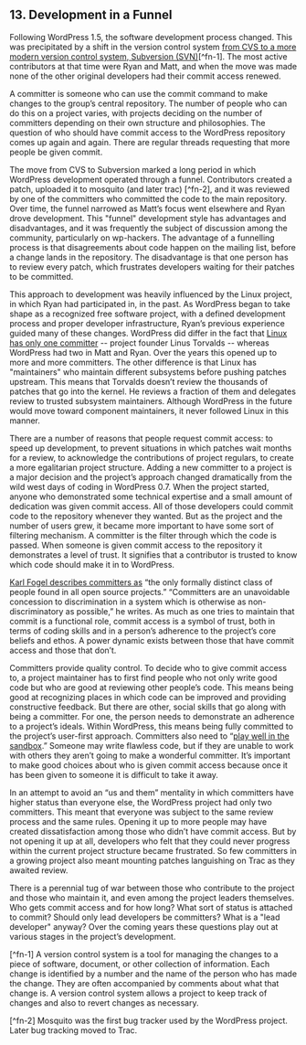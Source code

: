 ## 13. Development in a Funnel

Following WordPress 1.5, the software development process changed. This was precipitated by a shift in the version control system [from CVS to a more modern version control system, Subversion (SVN)](http://lists.wordpress.org/pipermail/hackers/2005-February/004078.html)[^fn-1]. The most active contributors at that time were Ryan and Matt, and when the move was made none of the other original developers had their commit access renewed.

A committer is someone who can use the commit command to make changes to the group’s central repository. The number of people who can do this on a project varies, with projects deciding on the number of committers depending on their own structure and philosophies. The question of who should have commit access to the WordPress repository comes up again and again. There are regular threads requesting that more people be given commit. 

The move from CVS to Subversion marked a long period in which WordPress development operated through a funnel. Contributors created a patch, uploaded it to mosquito (and later trac) [^fn-2], and it was reviewed by one of the committers who committed the code to the main repository. Over time, the funnel narrowed as Matt’s focus went elsewhere and Ryan drove development. This "funnel" development style has advantages and disadvantages, and it was frequently the subject of discussion among the community, particularly on wp-hackers. The advantage of a funnelling process is that disagreements about code happen on the mailing list, before a change lands in the repository. The disadvantage is that one person has to review every patch, which frustrates developers waiting for their patches to be committed.

This approach to development was heavily influenced by the Linux project, in which Ryan had participated in, in the past. As WordPress began to take shape as a recognized free software project, with a defined development process and proper developer infrastructure, Ryan’s previous experience guided many of these changes. WordPress did differ in the fact that [Linux has only one committer](http://www.linuxfoundation.org/content/23-how-patches-get-kernel) -- project founder Linus Torvalds -- whereas WordPress had two in Matt and Ryan. Over the years this opened up to more and more committers. The other difference is that Linux has "maintainers" who maintain different subsystems before pushing patches upstream. This means that Torvalds doesn’t review the thousands of patches that go into the kernel. He reviews a fraction of them and delegates review to trusted subsystem maintainers. Although WordPress in the future would move toward component maintainers, it never followed Linux in this manner.

There are a number of reasons that people request commit access: to speed up development, to prevent situations in which patches wait months for a review, to acknowledge the contributions of project regulars, to create a more egalitarian project structure. Adding a new committer to a project is a major decision and the project’s approach changed dramatically from the wild west days of coding in WordPress 0.7. When the project started, anyone who demonstrated some technical expertise and a small amount of dedication was given commit access. All of those developers could commit code to the repository whenever they wanted. But as the project and the number of users grew, it became more important to have some sort of filtering mechanism. A committer is the filter through which the code is passed. When someone is given commit access to the repository it demonstrates a level of trust. It signifies that a contributor is trusted to know which code should make it in to WordPress.

[Karl Fogel describes committers as](http://producingoss.com/en/producingoss.html#committers) “the only formally distinct class of people found in all open source projects.” “Committers are an unavoidable concession to discrimination in a system which is otherwise as non-discriminatory as possible,” he writes. As much as one tries to maintain that commit is a functional role, commit access is a symbol of trust, both in terms of coding skills and in a person’s adherence to the project’s core beliefs and ethos. A power dynamic exists between those that have commit access and those that don’t.

Committers provide quality control. To decide who to give commit access to, a project maintainer has to first find people who not only write good code but who are good at reviewing other people’s code. This means being good at recognizing places in which code can be improved and providing constructive feedback. But there are other, social skills that go along with being a committer. For one, the person needs to demonstrate an adherence to a project’s ideals. Within WordPress, this means being fully committed to the project’s user-first approach. Committers also need to “[play well in the sandbox](http://producingoss.com/en/committers.html#choosing-committers).” Someone may write flawless code, but if they are unable to work with others they aren’t going to make a wonderful committer. It’s important to make good choices about who is given commit access because once it has been given to someone it is difficult to take it away.

In an attempt to avoid an “us and them” mentality in which committers have higher status than everyone else, the WordPress project had only two committers. This meant that everyone was subject to the same review process and the same rules. Opening it up to more people may have created dissatisfaction among those who didn’t have commit access. But by not opening it up at all, developers who felt that they could never progress within the current project structure became frustrated. So few committers in a growing project also meant mounting patches languishing on Trac as they awaited review. 

There is a perennial tug of war between those who contribute to the project and those who maintain it, and even among the project leaders themselves. Who gets commit access and for how long? What sort of status is attached to commit? Should only lead developers be committers? What is a "lead developer" anyway? Over the coming years these questions play out at various stages in the project’s development. 

[^fn-1] A version control system is a tool for managing the changes to a piece of software, document, or other collection of information. Each change is identified by a number and the name of the person who has made the change. They are often accompanied by comments about what that change is. A version control system allows a project to keep track of changes and also to revert changes as necessary.

[^fn-2] Mosquito was the first bug tracker used by the WordPress project. Later bug tracking moved to Trac.
